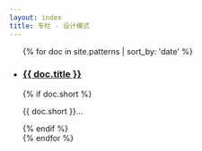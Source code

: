 ```yaml
---
layout: index
title: 专栏 - 设计模式
---
```


<ul class="documents">
{% for doc in site.patterns | sort_by: 'date' %}
  <li class="documents__item">
    <div class="document">
      <h3>
        <a href="{{ doc.url }}" >
          {{ doc.title }}
        </a>
      </h3>
      {% if doc.short %}
      <p class="Aspergit">{{ doc.short }}...</p>
      {% endif %}
    </div>
  </li>
{% endfor %}
</ul>
